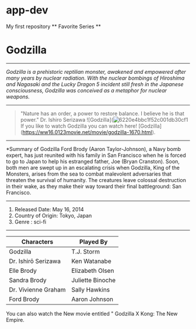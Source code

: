 # app-dev
My first repository
** Favorite Series ** 
# Godzilla
- - - 
*Godzilla is a prehistoric reptilian monster, awakened and empowered after many years by nuclear radiation. With the nuclear bombings of Hiroshima and Nagasaki and the Lucky Dragon 5 incident still fresh in the Japanese consciousness, Godzilla was conceived as a metaphor for nuclear weapons.*
- - - 
> "Nature has an order, a power to restore balance. I believe he is that power." Dr. Ishiro Serizawa
![Godzilla](![6220e4bbc1f52c001db30cf1](https://github.com/Clousti22/Clousti22/assets/170589365/00efad88-6201-4c6b-8471-8088b07bab0b)
If you like to watch Godzilla you can watch here! [Godzilla] (https://ww16.0123movie.net/movie/godzilla-1670.html).
- - - 
*Summary of Godzilla Ford Brody (Aaron Taylor-Johnson), a Navy bomb expert, has just reunited with his family in San Francisco when he is forced to go to Japan to help his estranged father, Joe (Bryan Cranston). Soon, both men are swept up in an escalating crisis when Godzilla, King of the Monsters, arises from the sea to combat malevolent adversaries that threaten the survival of humanity. The creatures leave colossal destruction in their wake, as they make their way toward their final battleground: San Francisco.
- - - 
1. Released Date: May 16, 2014
2. Country of Origin: Tokyo, Japan
3. Genre : sci-fi
- - - 
| Characters         | Played By      |
| ------------------ | -------------- |
| Godzilla           |T.J. Storm      |
|Dr. Ishirō Serizawa | Ken Watanabe   |
| Elle Brody         | Elizabeth Olsen|
| Sandra Brody       |Juliette Binoche|
| Dr. Vivienne Graham| Sally Hawkins  |
| Ford Brody        | Aaron  Johnson  |

You can also watch the New movie entitled " Godzilla X Kong: The New Empire.
